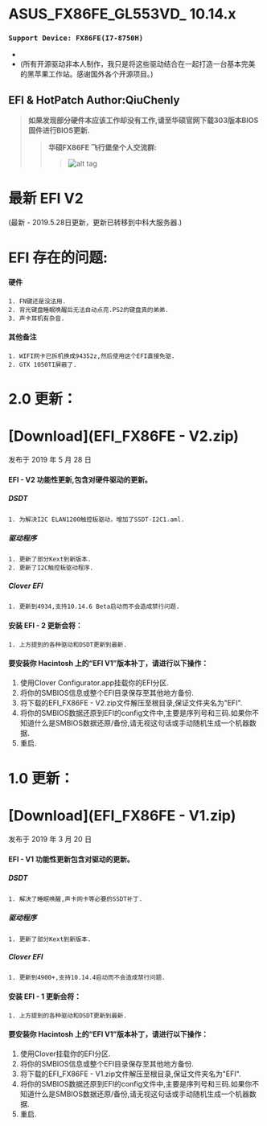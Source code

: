 # ASUS_FX86FE_GL553VD_ 10.14.x
### `Support Device: FX86FE(I7-8750H)`
- 
- (所有开源驱动非本人制作，我只是将这些驱动结合在一起打造一台基本完美的黑苹果工作站。感谢国外各个开源项目。)
##  EFI & HotPatch Author:QiuChenly
>  **如果发现部分硬件本应该工作却没有工作,请至华硕官网下载303版本BIOS固件进行BIOS更新.** 
>> **华硕FX86FE 飞行堡垒个人交流群:** 
>>> ![alt tag](https://raw.github.com/QiuChenly/ASUS_FX53VD_10.13.1EFI/master/macOS10.12_98%25%E5%AE%8C%E7%BE%8Eefi/QQ.jpg)
# 最新 EFI V2
(最新 - 2019.5.28日更新，更新已转移到中科大服务器.)

# EFI 存在的问题:
#### 硬件
```
1. FN键还是没法用.
2. 背光键盘睡眠唤醒后无法自动点亮.PS2的键盘真的弟弟.
3. 声卡耳机有杂音.
```
#### 其他备注
```
1. WIFI网卡已拆机换成94352z,然后使用这个EFI直接免驱.
2. GTX 1050TI屏蔽了.
```

# 2.0 更新：
# [Download](EFI_FX86FE - V2.zip)
发布于 2019 年 5 月 28 日

#### EFI - V2 功能性更新,包含对硬件驱动的更新。

##### DSDT
```
1. 为解决I2C ELAN1200触控板驱动，增加了SSDT-I2C1.aml.
```
##### 驱动程序
```
1. 更新了部分Kext到新版本.
2. 更新了I2C触控板驱动程序.
```
##### Clover EFI
```
1. 更新到4934,支持10.14.6 Beta启动而不会造成禁行问题.
```
#### 安装 EFI - 2 更新会将：
```
1. 上方提到的各种驱动和DSDT更新到最新.
```
#### 要安装你 Hacintosh 上的“EFI V1”版本补丁，请进行以下操作：
1. 使用Clover Configurator.app挂载你的EFI分区.
2. 将你的SMBIOS信息或整个EFI目录保存至其他地方备份.
3. 将下载的EFI_FX86FE - V2.zip文件解压至根目录,保证文件夹名为"EFI".
4. 将你的SMBIOS数据还原到EFI的config文件中,主要是序列号和三码.如果你不知道什么是SMBIOS数据还原/备份,请无视这句话或手动随机生成一个机器数据.
5. 重启.


# 1.0 更新：
# [Download](EFI_FX86FE - V1.zip)
发布于 2019 年 3 月 20 日

#### EFI - V1 功能性更新包含对驱动的更新。

##### DSDT
```
1. 解决了睡眠唤醒,声卡网卡等必要的SSDT补丁.
```
##### 驱动程序
```
1. 更新了部分Kext到新版本.
```
##### Clover EFI
```
1. 更新到4900+,支持10.14.4启动而不会造成禁行问题.
```
#### 安装 EFI - 1 更新会将：
```
1. 上方提到的各种驱动和DSDT更新到最新.
```
#### 要安装你 Hacintosh 上的“EFI V1”版本补丁，请进行以下操作：
1. 使用Clover挂载你的EFI分区.
2. 将你的SMBIOS信息或整个EFI目录保存至其他地方备份.
3. 将下载的EFI_FX86FE - V1.zip文件解压至根目录,保证文件夹名为"EFI".
4. 将你的SMBIOS数据还原到EFI的config文件中,主要是序列号和三码.如果你不知道什么是SMBIOS数据还原/备份,请无视这句话或手动随机生成一个机器数据.
5. 重启.
